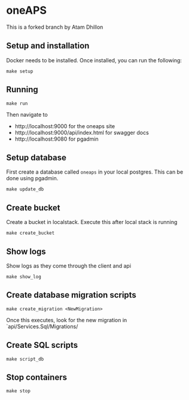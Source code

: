 # oneAPS
This is a forked branch by Atam Dhillon
## Setup and installation

Docker needs to be installed.  Once installed, you can run the following:

`make setup`

## Running

`make run`

Then navigate to
* http://localhost:9000 for the oneaps site
* http://localhost:9000/api/index.html for swagger docs
* http://localhost:9080 for pgadmin

## Setup database

First create a database called `oneaps` in your local postgres.  This can be done using pgadmin.

`make update_db`

## Create bucket

Create a bucket in localstack. Execute this after local stack is running

`make create_bucket`

## Show logs

Show logs as they come through the client and api

`make show_log`

## Create database migration scripts

`make create_migration <NewMigration>`

Once this executes, look for the new migration in `api/Services.Sql/Migrations/

## Create SQL scripts

`make script_db`

## Stop containers

`make stop`